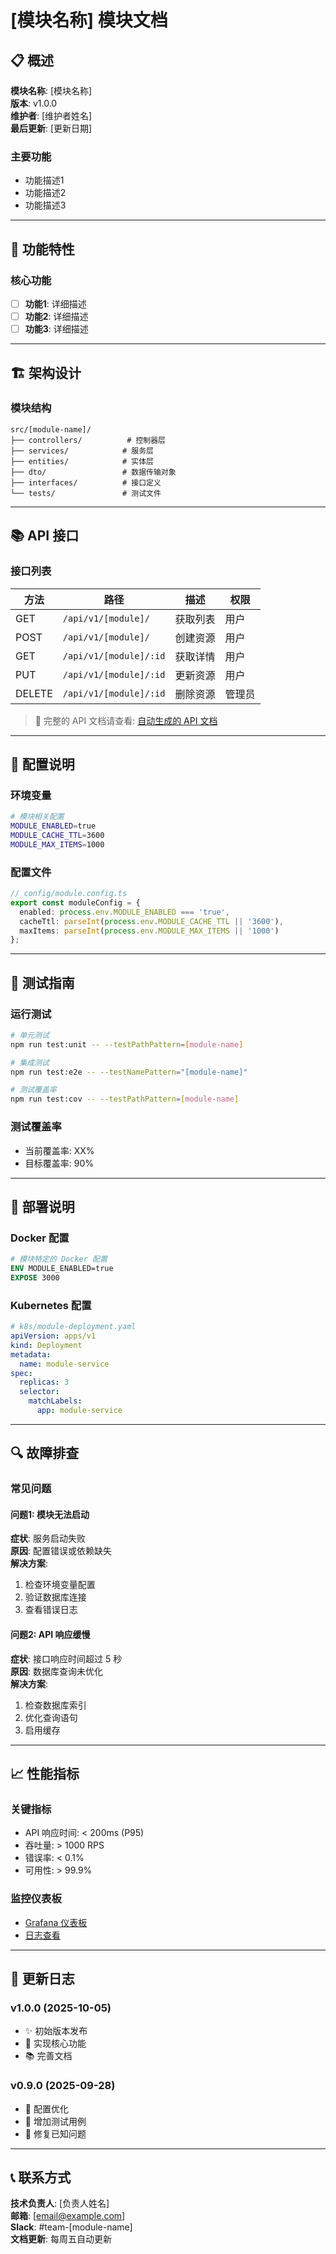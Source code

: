 # [模块名称] 模块文档

## 📋 概述
**模块名称**: [模块名称]  
**版本**: v1.0.0  
**维护者**: [维护者姓名]  
**最后更新**: [更新日期]  

### 主要功能
- 功能描述1
- 功能描述2
- 功能描述3

---

## 🎯 功能特性

### 核心功能
- [ ] **功能1**: 详细描述
- [ ] **功能2**: 详细描述
- [ ] **功能3**: 详细描述

---

## 🏗️ 架构设计

### 模块结构
```
src/[module-name]/
├── controllers/          # 控制器层
├── services/            # 服务层
├── entities/            # 实体层
├── dto/                 # 数据传输对象
├── interfaces/          # 接口定义
└── tests/               # 测试文件
```

---

## 📚 API 接口

### 接口列表
| 方法 | 路径 | 描述 | 权限 |
|------|------|------|------|
| GET | `/api/v1/[module]/` | 获取列表 | 用户 |
| POST | `/api/v1/[module]/` | 创建资源 | 用户 |
| GET | `/api/v1/[module]/:id` | 获取详情 | 用户 |
| PUT | `/api/v1/[module]/:id` | 更新资源 | 用户 |
| DELETE | `/api/v1/[module]/:id` | 删除资源 | 管理员 |

> 📖 完整的 API 文档请查看: [自动生成的 API 文档](./index.md)

---

## 🔧 配置说明

### 环境变量
```bash
# 模块相关配置
MODULE_ENABLED=true
MODULE_CACHE_TTL=3600
MODULE_MAX_ITEMS=1000
```

### 配置文件
```typescript
// config/module.config.ts
export const moduleConfig = {
  enabled: process.env.MODULE_ENABLED === 'true',
  cacheTtl: parseInt(process.env.MODULE_CACHE_TTL || '3600'),
  maxItems: parseInt(process.env.MODULE_MAX_ITEMS || '1000')
};
```

---

## 🧪 测试指南

### 运行测试
```bash
# 单元测试
npm run test:unit -- --testPathPattern=[module-name]

# 集成测试
npm run test:e2e -- --testNamePattern="[module-name]"

# 测试覆盖率
npm run test:cov -- --testPathPattern=[module-name]
```

### 测试覆盖率
- 当前覆盖率: XX%
- 目标覆盖率: 90%

---

## 🚀 部署说明

### Docker 配置
```dockerfile
# 模块特定的 Docker 配置
ENV MODULE_ENABLED=true
EXPOSE 3000
```

### Kubernetes 配置
```yaml
# k8s/module-deployment.yaml
apiVersion: apps/v1
kind: Deployment
metadata:
  name: module-service
spec:
  replicas: 3
  selector:
    matchLabels:
      app: module-service
```

---

## 🔍 故障排查

### 常见问题

#### 问题1: 模块无法启动
**症状**: 服务启动失败  
**原因**: 配置错误或依赖缺失  
**解决方案**: 
1. 检查环境变量配置
2. 验证数据库连接
3. 查看错误日志

#### 问题2: API 响应缓慢
**症状**: 接口响应时间超过 5 秒  
**原因**: 数据库查询未优化  
**解决方案**:
1. 检查数据库索引
2. 优化查询语句
3. 启用缓存

---

## 📈 性能指标

### 关键指标
- API 响应时间: < 200ms (P95)
- 吞吐量: > 1000 RPS
- 错误率: < 0.1%
- 可用性: > 99.9%

### 监控仪表板
- [Grafana 仪表板](http://monitoring.example.com/d/module-dashboard)
- [日志查看](http://logs.example.com/app/kibana#/discover)

---

## 🔄 更新日志

### v1.0.0 (2025-10-05)
- ✨ 初始版本发布
- 🎯 实现核心功能
- 📚 完善文档

### v0.9.0 (2025-09-28)
- 🔧 配置优化
- 🧪 增加测试用例
- 🐛 修复已知问题

---

## 📞 联系方式

**技术负责人**: [负责人姓名]  
**邮箱**: [email@example.com]  
**Slack**: #team-[module-name]  
**文档更新**: 每周五自动更新
